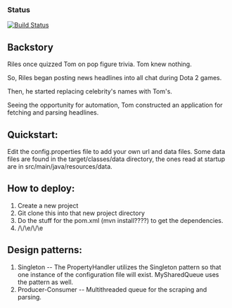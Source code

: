 ### Status

[![Build Status](https://travis-ci.org/beatyt/TheMemencholyOfRiles.svg?branch=master)](https://travis-ci.org/beatyt/TheMemencholyOfRiles)

## Backstory

Riles once quizzed Tom on pop figure trivia.  Tom knew nothing.

So, Riles began posting news headlines into all chat during Dota 2 games.

Then, he started replacing celebrity's names with Tom's.

Seeing the opportunity for automation, Tom constructed an application for fetching and parsing headlines.

## Quickstart:

Edit the config.properties file to add your own url and data files.  Some data files are found in the target/classes/data directory, the ones read at startup are in src/main/java/resources/data.


## How to deploy:

1. Create a new project
2. Git clone this into that new project directory
3. Do the stuff for the pom.xml (mvn install????) to get the dependencies.
4. /\\/\\e/\\/\\e

## Design patterns:

1. Singleton -- The PropertyHandler utilizes the Singleton pattern so that one instance of the configuration file will exist.  MySharedQueue uses the pattern as well.
2. Producer-Consumer -- Multithreaded queue for the scraping and parsing.
